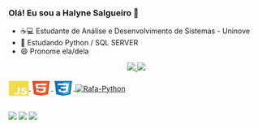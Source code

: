 ### Olá! Eu sou a Halyne Salgueiro 👋

- ☕💻 Estudante de Análise e Desenvolvimento de Sistemas - Uninove
- 🌱 Estudando Python / SQL  SERVER
- 😄 Pronome ela/dela

<div align="center">
  <a href="https://github.com/HalyneSalgueiro">
  <img height="180em" src="https://github-readme-stats.vercel.app/api?username=HalyneSalgueiro&show_icons=true&theme=synthwave&include_all_commits=true&count_private=true"/>
  <img height="180em" src="https://github-readme-stats.vercel.app/api/top-langs/?username=HalyneSalgueiro&layout=compact&langs_count=7&theme=synthwave"/>
</div>

 <div style="display: inline_block"><br>
  <img align="center" alt="Rafa-Js" height="30" width="40" src="https://raw.githubusercontent.com/devicons/devicon/master/icons/javascript/javascript-plain.svg">
  <img align="center" alt="Rafa-HTML" height="30" width="40" src="https://raw.githubusercontent.com/devicons/devicon/master/icons/html5/html5-original.svg">
  <img align="center" alt="Rafa-CSS" height="30" width="40" src="https://raw.githubusercontent.com/devicons/devicon/master/icons/css3/css3-original.svg">
  <img align="center" alt="Rafa-Python" height="40" width="70" src="https://img.shields.io/badge/Python-14354C?style=for-the-badge&logo=python&logoColor=white.svg">	
 </div><br>
  
  <div>
   
  <a href="https://www.instagram.com/halynesalgueiro/" target="_blank"><img src="https://img.shields.io/badge/-Instagram-%23E4405F?style=for-the-badge&logo=instagram&logoColor=white" target="_blank"></a>
  <a href = "mailto:halynesalgueiroalves@hotmail.com"><img src="https://img.shields.io/badge/Microsoft_Outlook-0078D4?style=for-the-badge&logo=microsoft-outlook&logoColor=white"></a>
  <a href="https://www.linkedin.com/in/halyne-salgueiro/" target="_blank"><img src="https://img.shields.io/badge/-LinkedIn-%230077B5?style=for-the-badge&logo=linkedin&logoColor=white" target="_blank"></a> 
    
  </div> 
